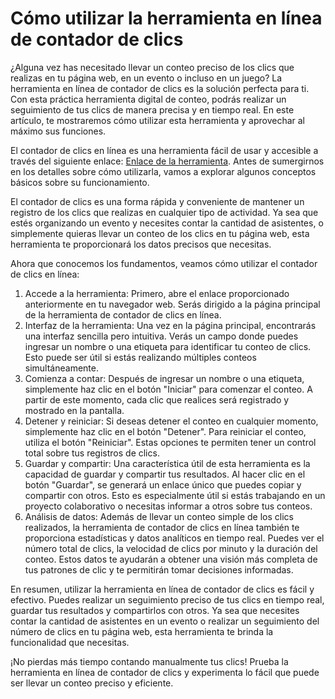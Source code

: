 Cómo utilizar la herramienta en línea de contador de clics
==========================================================

¿Alguna vez has necesitado llevar un conteo preciso de los clics que realizas en tu página web, en un evento o incluso en un juego? La herramienta en línea de contador de clics es la solución perfecta para ti. Con esta práctica herramienta digital de conteo, podrás realizar un seguimiento de tus clics de manera precisa y en tiempo real. En este artículo, te mostraremos cómo utilizar esta herramienta y aprovechar al máximo sus funciones.

El contador de clics en línea es una herramienta fácil de usar y accesible a través del siguiente enlace: [Enlace de la herramienta](https://www.onlinecalculatorsfree.com/es/tools/click-counter.html). Antes de sumergirnos en los detalles sobre cómo utilizarla, vamos a explorar algunos conceptos básicos sobre su funcionamiento.

El contador de clics es una forma rápida y conveniente de mantener un registro de los clics que realizas en cualquier tipo de actividad. Ya sea que estés organizando un evento y necesites contar la cantidad de asistentes, o simplemente quieras llevar un conteo de los clics en tu página web, esta herramienta te proporcionará los datos precisos que necesitas.

Ahora que conocemos los fundamentos, veamos cómo utilizar el contador de clics en línea:

1. Accede a la herramienta: Primero, abre el enlace proporcionado anteriormente en tu navegador web. Serás dirigido a la página principal de la herramienta de contador de clics en línea.
2. Interfaz de la herramienta: Una vez en la página principal, encontrarás una interfaz sencilla pero intuitiva. Verás un campo donde puedes ingresar un nombre o una etiqueta para identificar tu conteo de clics. Esto puede ser útil si estás realizando múltiples conteos simultáneamente.
3. Comienza a contar: Después de ingresar un nombre o una etiqueta, simplemente haz clic en el botón "Iniciar" para comenzar el conteo. A partir de este momento, cada clic que realices será registrado y mostrado en la pantalla.
4. Detener y reiniciar: Si deseas detener el conteo en cualquier momento, simplemente haz clic en el botón "Detener". Para reiniciar el conteo, utiliza el botón "Reiniciar". Estas opciones te permiten tener un control total sobre tus registros de clics.
5. Guardar y compartir: Una característica útil de esta herramienta es la capacidad de guardar y compartir tus resultados. Al hacer clic en el botón "Guardar", se generará un enlace único que puedes copiar y compartir con otros. Esto es especialmente útil si estás trabajando en un proyecto colaborativo o necesitas informar a otros sobre tus conteos.
6. Análisis de datos: Además de llevar un conteo simple de los clics realizados, la herramienta de contador de clics en línea también te proporciona estadísticas y datos analíticos en tiempo real. Puedes ver el número total de clics, la velocidad de clics por minuto y la duración del conteo. Estos datos te ayudarán a obtener una visión más completa de tus patrones de clic y te permitirán tomar decisiones informadas.

En resumen, utilizar la herramienta en línea de contador de clics es fácil y efectivo. Puedes realizar un seguimiento preciso de tus clics en tiempo real, guardar tus resultados y compartirlos con otros. Ya sea que necesites contar la cantidad de asistentes en un evento o realizar un seguimiento del número de clics en tu página web, esta herramienta te brinda la funcionalidad que necesitas.

¡No pierdas más tiempo contando manualmente tus clics! Prueba la herramienta en línea de contador de clics y experimenta lo fácil que puede ser llevar un conteo preciso y eficiente.